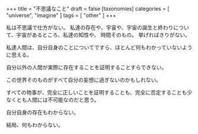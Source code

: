 +++
title = "不思議なこと"
draft = false
[taxonomies]
  categories = [ "universe", "imagine" ]
  tags = [ "other" ]
+++

私は不思議で仕方がない。
私達の存在や、宇宙や、宇宙の誕生と終わりについて、宇宙があるところ、私達の知性や、
時間そのもの。
挙げればきりがない。

私達人間は、自分自身のことについてですら、ほとんど何もわかっていないように思える。

自分以外の人間が実際に存在することを証明することすらできない。

この世界そのものがすべて自分の妄想に過ぎないのかもしれない。

すべての物事が、完全に正しいことを証明することも、完全に否定することも少なくとも人間には不可能なのだと思う。

自分自身の存在もわからない。

結局、何もわからない。
